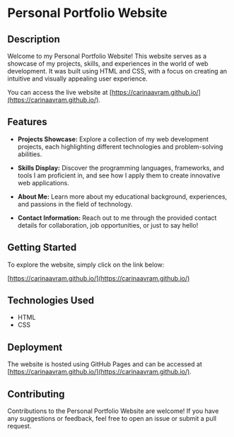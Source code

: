 # Personal Portfolio Website

## Description

Welcome to my Personal Portfolio Website! This website serves as a showcase of my projects, skills, and experiences in the world of web development. It was built using HTML and CSS, with a focus on creating an intuitive and visually appealing user experience.

You can access the live website at [https://carinaavram.github.io/](https://carinaavram.github.io/).

## Features

- **Projects Showcase:** Explore a collection of my web development projects, each highlighting different technologies and problem-solving abilities.

- **Skills Display:** Discover the programming languages, frameworks, and tools I am proficient in, and see how I apply them to create innovative web applications.

- **About Me:** Learn more about my educational background, experiences, and passions in the field of technology.

- **Contact Information:** Reach out to me through the provided contact details for collaboration, job opportunities, or just to say hello!

## Getting Started

To explore the website, simply click on the link below:

[https://carinaavram.github.io/](https://carinaavram.github.io/)

## Technologies Used

- HTML
- CSS

## Deployment

The website is hosted using GitHub Pages and can be accessed at [https://carinaavram.github.io/](https://carinaavram.github.io/).

## Contributing

Contributions to the Personal Portfolio Website are welcome! If you have any suggestions or feedback, feel free to open an issue or submit a pull request.
